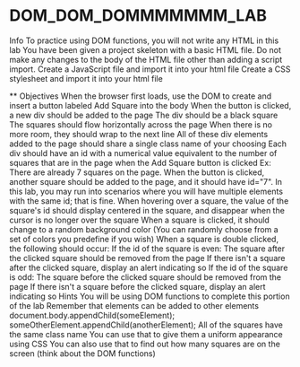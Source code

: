 # DOM_DOM_DOMMMMMMM_LAB
Info To practice using DOM functions, you will not write any HTML in this lab You have been given a project skeleton with a basic HTML file. Do not make any changes to the body of the HTML file other than adding a script import. Create a JavaScript file and import it into your html file Create a CSS stylesheet and import it into your html file


**
Objectives
When the browser first loads, use the DOM to create and insert a button labeled Add Square into the body
When the button is clicked, a new div should be added to the page
The div should be a black square
The squares should flow horizontally across the page
When there is no more room, they should wrap to the next line
All of these div elements added to the page should share a single class name of your choosing
Each div should have an id with a numerical value equivalent to the number of squares that are in the page when the Add Square button is clicked
Ex: There are already 7 squares on the page. When the button is clicked, another square should be added to the page, and it should have id="7".
In this lab, you may run into scenarios where you will have multiple elements with the same id; that is fine.
When hovering over a square, the value of the square's id should display centered in the square, and disappear when the cursor is no longer over the square
When a square is clicked, it should change to a random background color (You can randomly choose from a set of colors you predefine if you wish)
When a square is double clicked, the following should occur:
If the id of the square is even:
The square after the clicked square should be removed from the page
If there isn't a square after the clicked square, display an alert indicating so
If the id of the square is odd:
The square before the clicked square should be removed from the page
If there isn't a square before the clicked square, display an alert indicating so
Hints
You will be using DOM functions to complete this portion of the lab
Remember that elements can be added to other elements
document.body.appendChild(someElement);
someOtherElement.appendChild(anotherElement);
All of the squares have the same class name
You can use that to give them a uniform appearance using CSS
You can also use that to find out how many squares are on the screen (think about the DOM functions)